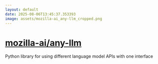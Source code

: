 ```yaml
---
layout: default
date: 2025-08-06T13:45:37.353393
image: assets/mozilla-ai_any-llm_cropped.png
---
```


# [mozilla-ai/any-llm](https://github.com/mozilla-ai/any-llm)

Python library for using different language model APIs with one interface

